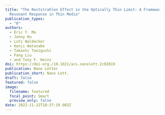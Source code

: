 ```yaml
---
title: "The Reststrahlen Effect in the Optically Thin Limit: A Framework for
  Resonant Response in Thin Media"
publication_types:
  - "0"
authors:
  - Eric Y. Ma
  - Jenny Hu
  - Lutz Waldecker
  - Kenji Watanabe
  - Takashi Taniguchi
  - Fang Liu
  - and Tony F. Heinz
doi: https://doi-org./10.1021/acs.nanolett.2c02819
publication: Nano Letter
publication_short: Nano Lett.
draft: false
featured: false
image:
  filename: featured
  focal_point: Smart
  preview_only: false
date: 2022-11-22T18:37:19.983Z
---
```

